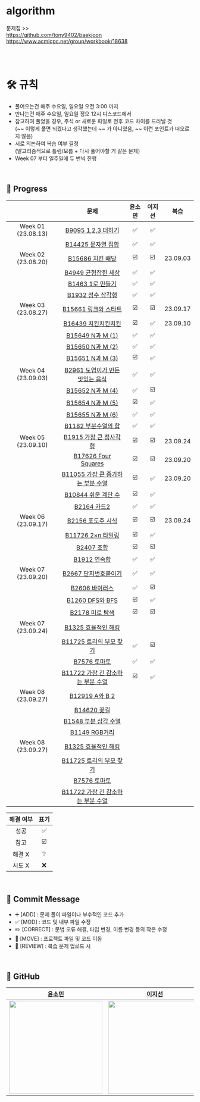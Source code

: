 # algorithm

문제집 >>   
https://github.com/tony9402/baekjoon   
https://www.acmicpc.net/group/workbook/18638  

<br><br>

# 🛠 규칙
- 풀어오는건 매주 수요일, 일요일 오전 3:00 까지 </br>
- 만나는건 매주 수요일, 일요일 정오 12시 디스코드에서 </br>
- 참고하여 풀었을 경우, 주석 or 새로운 파일로 전후 코드 차이를 드러낼 것 </br>
  (~~ 이렇게 풀면 되겠다고 생각했는데 ~~ 가 아니였음, ~~ 이런 포인트가 떠오르지 않음)
- 서로 의논하여 복습 여부 결정 </br>
  (알고리즘적으로 틀림/모름 + 다시 풀어야할 거 같은 문제)
- Week 07 부터 일주일에 두 번씩 진행

<br>

## 🥇 Progress
|  | 문제 | 윤소민 | 이지선 | 복습 |
| :---: | :---: | :---: | :---: | :---: | 
| Week 01 (23.08.13) |[B9095 1,2,3 더하기](https://www.acmicpc.net/problem/9095) | ✅ | ✅ |   |
|  |[B14425 문자열 집합](https://www.acmicpc.net/problem/14425) | ✅ | ✅ |  |
| Week 02 (23.08.20) |[B15686 치킨 배달](https://www.acmicpc.net/problem/15686) | ☑️ | ☑️ | 23.09.03  |
|  |[B4949 균형잡힌 세상](https://www.acmicpc.net/problem/4949) | ✅ | ✅ |   |
|  |[B1463 1로 만들기](https://www.acmicpc.net/problem/1463) | ✅ | ✅ |   |
|  |[B1932 정수 삼각형](https://www.acmicpc.net/problem/1932) | ✅ | ✅ |   |
| Week 03 (23.08.27) |[B15661 링크와 스타트](https://www.acmicpc.net/problem/15661) |☑️ | ☑️ | 23.09.17 |
|  |[B16439 치킨치킨치킨](https://www.acmicpc.net/problem/16439) | ☑️ | ✅  | 23.09.10 |
|  |[B15649  N과 M (1)](https://www.acmicpc.net/problem/15649) | ✅ |  ✅  |   |
|  |[B15650 N과 M (2)](https://www.acmicpc.net/problem/15650) | ✅ |  ✅  |   |
|  |[B15651 N과 M (3)](https://www.acmicpc.net/problem/15651) | ☑️ | ✅   |   |
| Week 04 (23.09.03) |[B2961  도영이가 만든 맛있는 음식](https://www.acmicpc.net/problem/2961 ) | ✅ | ✅ |  |
|  |[B15652  N과 M (4)](https://www.acmicpc.net/problem/15652) | ✅ | ☑️  |   |
|  |[B15654 N과 M (5)](https://www.acmicpc.net/problem/15654) | ☑️ | ✅  |   |
|  |[B15655 N과 M (6)](https://www.acmicpc.net/problem/15655) | ✅ | ✅ |   |
|  |[B1182 부분수열의 합](https://www.acmicpc.net/problem/1182) | ✅ | ✅ |  |
| Week 05 (23.09.10) |[B1915 가장 큰 정사각형](https://www.acmicpc.net/problem/1915 ) | ☑️ | ☑️ | 23.09.24 |
|  |[B17626 Four Squares](https://www.acmicpc.net/problem/17626) |☑️  | ☑️  | 23.09.20  |
|  |[B11055  가장 큰 증가하는 부분 수열](https://www.acmicpc.net/problem/11055) | ☑️ | ✅  | 23.09.20  |
|  |[B10844 쉬운 계단 수](https://www.acmicpc.net/problem/10844) | ☑️ | ✅ |   |
|  |[B2164 카드2](https://www.acmicpc.net/problem/2164) | ✅ | ✅ |   |
| Week 06 (23.09.17) |[B2156 포도주 시식](https://www.acmicpc.net/problem/2156 ) | ☑️ | ☑️| 23.09.24 |
|  |[B11726 2×n 타일링](https://www.acmicpc.net/problem/11726) | ☑️  |  ✅  |    |
|  |[B2407 조합](https://www.acmicpc.net/problem/2407) | ☑️  |  ☑️  |    |
|  |[B1912 연속합](https://www.acmicpc.net/problem/1912) | ✅  | ✅  |   |
| Week 07 (23.09.20) |[B2667 단지번호붙이기](https://www.acmicpc.net/problem/2667 ) |✅ |  ✅ |   |
|  |[B2606 바이러스](https://www.acmicpc.net/problem/2606) | ✅ |  ☑️  |    |
|  |[B1260 DFS와 BFS](https://www.acmicpc.net/problem/1260) |☑️| ✅   |    |
|  |[B2178 미로 탐색](https://www.acmicpc.net/problem/2178) | ☑️ | ☑️  |   |
| Week 07 (23.09.24) |[B1325 효율적인 해킹](https://www.acmicpc.net/problem/1325 ) |   |   |   |
|  |[B11725 트리의 부모 찾기](https://www.acmicpc.net/problem/11725) | ✅ | ☑️  |    |
|  |[B7576 토마토](https://www.acmicpc.net/problem/7576) |✅ | ✅   |    |
|  |[B11722 가장 긴 감소하는 부분 수열](https://www.acmicpc.net/problem/11722) |☑️ |  ✅ |   |
| Week 08 (23.09.27) |[B12919 A와 B 2](https://www.acmicpc.net/problem/12919 ) |   |   |   |
|  |[B14620 꽃길](https://www.acmicpc.net/problem/14620) |   |    |    |
|  |[B1548 부분 삼각 수열](https://www.acmicpc.net/problem/1548) |   |    |    |
|  |[B1149 RGB거리](https://www.acmicpc.net/problem/1149) |   |   |   |
| Week 08 (23.09.27) |[B1325 효율적인 해킹](https://www.acmicpc.net/problem/1325 ) |   |   |   |
|  |[B11725 트리의 부모 찾기](https://www.acmicpc.net/problem/11725) |   |    |    |
|  |[B7576 토마토](https://www.acmicpc.net/problem/7576) |   |    |    |
|  |[B11722 가장 긴 감소하는 부분 수열](https://www.acmicpc.net/problem/11722) |   |   |   |



| 해결 여부 | 표기 |
| :---: | :---: |
| 성공 | ✅ |
| 참고 | ☑️  |
| 해결 X | ❔ |
| 시도 X | ❌  |

<br>

## 📜 Commit Message
- ➕ [ADD] : 문제 풀이 파일이나 부수적인 코드 추가
- ✅ [MOD] : 코드 및 내부 파일 수정
- ✏️ [CORRECT] : 문법 오류 해결, 타입 변경, 이름 변경 등의 작은 수정
- 🚚 [MOVE] : 프로젝트 파일 및 코드 이동
- 🌳 [REVIEW] : 복습 문제 업로드 시

<br>

## 🔗 GitHub

|<a href="https://github.com/sowowowos">윤소민</a>|<a href="https://www.acmicpc.net/user/jsl1113">이지선</a>|
| :--------------------------------------------------------------------: | :---------------------------------------------------------------------------------------------------------------: |
| <img src="https://github.com/jsl1113/algorithm/assets/55522275/c371aca0-2686-4aab-a8e8-975ebe22a74b" width="250" height="250"/> | <img src="https://github.com/jsl1113/algorithm/assets/55522275/94b5d225-d4df-4363-912c-dfa60788ad7b" width="250" height="250"/> |
